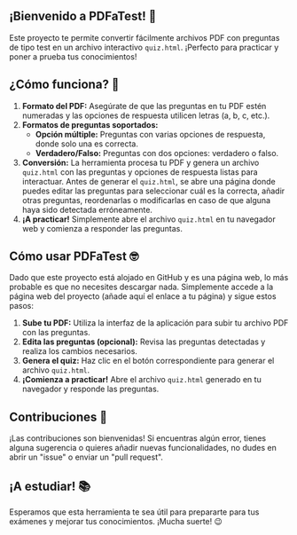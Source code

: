 ## ¡Bienvenido a PDFaTest! 👋

Este proyecto te permite convertir fácilmente archivos PDF con preguntas de tipo test en un archivo interactivo `quiz.html`. ¡Perfecto para practicar y poner a prueba tus conocimientos!

## ¿Cómo funciona? 🤔

1. **Formato del PDF:** Asegúrate de que las preguntas en tu PDF estén numeradas y las opciones de respuesta utilicen letras (a, b, c, etc.).
2. **Formatos de preguntas soportados:**
    * **Opción múltiple:** Preguntas con varias opciones de respuesta, donde solo una es correcta.
    * **Verdadero/Falso:** Preguntas con dos opciones: verdadero o falso.
3. **Conversión:** La herramienta procesa tu PDF y genera un archivo `quiz.html` con las preguntas y opciones de respuesta listas para interactuar. Antes de generar el `quiz.html`, se abre una página donde puedes editar las preguntas para seleccionar cuál es la correcta, añadir otras preguntas, reordenarlas o modificarlas en caso de que alguna haya sido detectada erróneamente.
4. **¡A practicar!** Simplemente abre el archivo `quiz.html` en tu navegador web y comienza a responder las preguntas.

## Cómo usar PDFaTest 🤓

Dado que este proyecto está alojado en GitHub y es una página web, lo más probable es que no necesites descargar nada. Simplemente accede a la página web del proyecto (añade aquí el enlace a tu página) y sigue estos pasos:

1. **Sube tu PDF:** Utiliza la interfaz de la aplicación para subir tu archivo PDF con las preguntas.
2. **Edita las preguntas (opcional):** Revisa las preguntas detectadas y realiza los cambios necesarios.
3. **Genera el quiz:** Haz clic en el botón correspondiente para generar el archivo `quiz.html`.
4. **¡Comienza a practicar!** Abre el archivo `quiz.html` generado en tu navegador y responde las preguntas.

## Contribuciones 💪

¡Las contribuciones son bienvenidas! Si encuentras algún error, tienes alguna sugerencia o quieres añadir nuevas funcionalidades, no dudes en abrir un "issue" o enviar un "pull request".

## ¡A estudiar! 📚

Esperamos que esta herramienta te sea útil para prepararte para tus exámenes y mejorar tus conocimientos. ¡Mucha suerte! 😉
